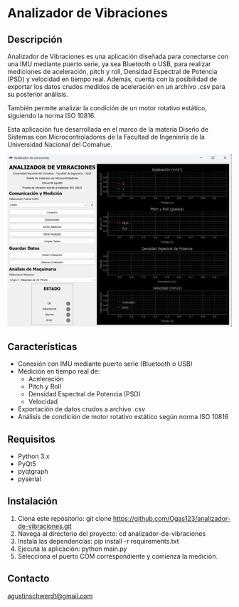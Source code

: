 # Analizador de Vibraciones

## Descripción
Analizador de Vibraciones es una aplicación diseñada para conectarse con una IMU mediante puerto serie, ya sea Bluetooth o USB, para realizar mediciones de aceleración, pitch y roll, Densidad Espectral de Potencia (PSD) y velocidad en tiempo real. Además, cuenta con la posibilidad de exportar los datos crudos medidos de aceleración en un archivo .csv para su posterior análisis.

También permite analizar la condición de un motor rotativo estático, siguiendo la norma ISO 10816.

Esta aplicación fue desarrollada en el marco de la materia Diseño de Sistemas con Microcontroladores de la Facultad de Ingeniería de la Universidad Nacional del Comahue.

![alt text](assets/screenshot.png)

## Características
- Conexión con IMU mediante puerto serie (Bluetooth o USB)
- Medición en tiempo real de:
  - Aceleración
  - Pitch y Roll
  - Densidad Espectral de Potencia (PSD)
  - Velocidad
- Exportación de datos crudos a archivo .csv
- Análisis de condición de motor rotativo estático según norma ISO 10816

## Requisitos
- Python 3.x
- PyQt5
- pyqtgraph
- pyserial

## Instalación
1. Clona este repositorio:
    git clone https://github.com/Ogas123/analizador-de-vibraciones.git
2. Navega al directorio del proyecto:
    cd analizador-de-vibraciones
3. Instala las dependencias:
    pip install -r requirements.txt
4. Ejecuta la aplicación:
    python main.py
5. Selecciona el puerto COM correspondiente y comienza la medición.

## Contacto
agustinschwerdt@gmail.com